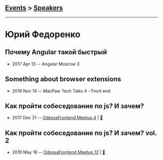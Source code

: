 ## [Events](../README.md) > [Speakers](../speakers.md)
---

# Юрий Федоренко

## Почему Angular такой быстрый
- 2017 Apr 13 -- Angular Moscow 3    
## Something about browser extensions
- 2019 Nov 14 -- MacPaw Tech Talks 4 - Front end    
## Как пройти собеседование по js? И зачем?
- 2017 Dec 21 -- [OdessaFrontend Meetup 4](https://youtu.be/uYJyIE3id-M)  | [:notebook:](https://www.slideshare.net/odessafrontend/js-odessafrontend-meetup-4)  
## Как пройти собеседование по js? И зачем? vol. 2
- 2019 May 18 -- [OdessaFrontend Meetup 12](https://www.youtube.com/watch?v=3scaLS0ICHE)  | [:notebook:](https://www.slideshare.net/odessafrontend/js-vol-2-odessafrontend-12)  
